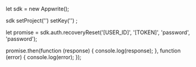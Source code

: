 let sdk = new Appwrite();

sdk
    setProject('')
    setKey('')
;

let promise = sdk.auth.recoveryReset('[USER_ID]', '[TOKEN]', 'password', 'password');

promise.then(function (response) {
    console.log(response);
}, function (error) {
    console.log(error);
});